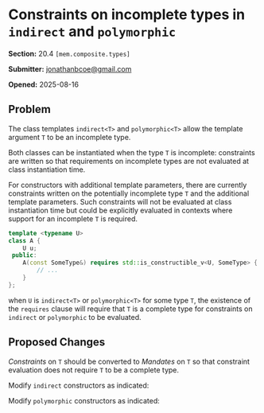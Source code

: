 # Constraints on incomplete types in `indirect` and `polymorphic`

**Section:** 20.4 `[mem.composite.types]`

**Submitter:** jonathanbcoe@gmail.com

**Opened:** 2025-08-16

## Problem

The class templates `indirect<T>` and `polymorphic<T>` allow the template argument `T`
to be an incomplete type.

Both classes can be instantiated when the type `T` is incomplete: constraints
are written so that requirements on incomplete types are not evaluated at class
instantiation time.

For constructors with additional template parameters, there are currently
constraints written on the potentially incomplete type `T` and the additional
template parameters. Such constraints will not be evaluated at class
instantiation time but could be explicitly evaluated in contexts where support
for an incomplete `T` is required.

```cpp
template <typename U>
class A {
    U u;
 public:
    A(const SomeType&) requires std::is_constructible_v<U, SomeType> {
        // ...
    }
};
```

when `U` is `indirect<T>` or `polymorphic<T>` for some type `T`, the existence
of the `requires` clause will require that `T` is a complete type for
constraints on `indirect` or `polymorphic` to be evaluated.

## Proposed Changes

_Constraints_ on `T` should be converted to _Mandates_ on `T` so that constraint
evaluation does not require `T` to be a complete type.

Modify `indirect` constructors as indicated:

Modify `polymorphic` constructors as indicated:
